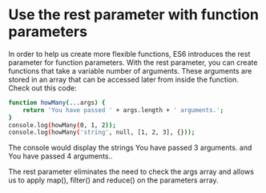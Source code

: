 # Use the rest parameter with function parameters

In order to help us create more flexible functions, ES6 introduces the rest parameter for function parameters. With the rest parameter, you can create functions that take a variable number of arguments. These arguments are stored in an array that can be accessed later from inside the function.
Check out this code:

```sh
function howMany(...args) {
    return 'You have passed ' + args.length + ' arguments.';
}
console.log(howMany(0, 1, 2));
console.log(howMany('string', null, [1, 2, 3], {}));
```
The console would display the strings You have passed 3 arguments. and You have passed 4 arguments..

The rest parameter eliminates the need to check the args array and allows us to apply map(), filter() and reduce() on the parameters array.